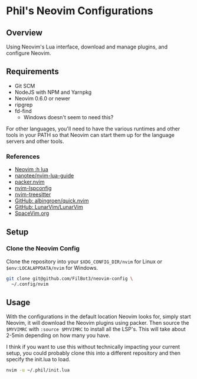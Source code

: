 # Phil's Neovim Configurations

## Overview

Using Neovim's Lua interface, download and manage plugins, and configure Neovim.

## Requirements

* Git SCM
* NodeJS with NPM and Yarnpkg
* Neovim 0.6.0 or newer
* ripgrep
* fd-find
  * Windows doesn't seem to need this?

For other languages, you'll need to have the various runtimes and other tools in
your PATH so that Neovim can start them up for the language servers and other
tools.

### References

* [Neovim :h lua](https://neovim.io/doc/user/lua.html)
* [nanotee/nvim-lua-guide](https://github.com/nanotee/nvim-lua-guide)
* [packer.nvim](https://github.com/wbthomason/packer.nvim)
* [nvim-lspconfig](https://github.com/neovim/nvim-lspconfig)
* [nvim-treesitter](https://github.com/nvim-treesitter/nvim-treesitter)
* [GitHub: albingroen/quick.nvim](https://github.com/albingroen/quick.nvim)
* [GitHub: LunarVim/LunarVim](https://github.com/LunarVim/LunarVim)
* [SpaceVim.org](https://spacevim.org/)

## Setup

### Clone the Neovim Config

Clone the repository into your `$XDG_CONFIG_DIR/nvim` for Linux or
`$env:LOCALAPPDATA/nvim` for Windows.

```bash
git clone git@github.com/FilBot3/neovim-config \
  ~/.config/nvim
```

## Usage

With the configurations in the default location Neovim looks for, simply start
Neovim, it will download the Neovim plugins using packer. Then source the
`$MYVIMRC` with `:source $MYVIMRC` to install all the LSP's. This will take
about 2-5min depending on how many you have.

I think if you want to use this without technically impacting your current
setup, you could probably clone this into a different repository and then
specify the init.lua to load.

```bash
nvim -u ~/.phil/init.lua
```
